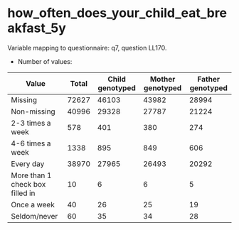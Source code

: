 # how_often_does_your_child_eat_breakfast_5y
Variable mapping to questionnaire: q7, question LL170.
- Number of values:

| Value | Total | Child genotyped | Mother genotyped | Father genotyped |
| ----- | ----- | --------------- | ---------------- | ---------------- |
| Missing | 72627 | 46103 | 43982 | 28994 |
| Non-missing | 40996 | 29328 | 27787 | 21224 |
| 2-3 times a week | 578 | 401 | 380 |274 |
| 4-6 times a week | 1338 | 895 | 849 |606 |
| Every day | 38970 | 27965 | 26493 |20292 |
| More than 1 check box filled in | 10 | 6 | 6 |5 |
| Once a week | 40 | 26 | 25 |19 |
| Seldom/never | 60 | 35 | 34 |28 |




